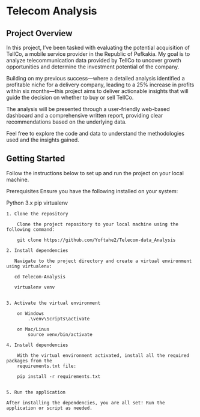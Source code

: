# Telecom Analysis

## Project Overview

In this project, I’ve been tasked with evaluating the potential acquisition of TellCo, a mobile service provider in the Republic of Pefkakia. My goal is to analyze telecommunication data provided by TellCo to uncover growth opportunities and determine the investment potential of the company.

Building on my previous success—where a detailed analysis identified a profitable niche for a delivery company, leading to a 25% increase in profits within six months—this project aims to deliver actionable insights that will guide the decision on whether to buy or sell TellCo.

The analysis will be presented through a user-friendly web-based dashboard and a comprehensive written report, providing clear recommendations based on the underlying data.

Feel free to explore the code and data to understand the methodologies used and the insights gained.


## Getting Started

Follow the instructions below to set up and run the project on your local machine.

Prerequisites
Ensure you have the following installed on your system:
        
Python 3.x
pip
virtualenv
        

    1. Clone the repository

        Clone the project repository to your local machine using the following command:
    
        git clone https://github.com/Yoftahe2/Telecom-data_Analysis

    2. Install dependencies
    
       Navigate to the project directory and create a virtual environment using virtualenv:
    
       cd Telecom-Analysis
       
       virtualenv venv

    
    3. Activate the virtual environment
        
        on Windows
            .\venv\Scripts\activate
            
        on Mac/Linus
            source venv/bin/activate
            
    4. Install dependencies
    
        With the virtual environment activated, install all the required packages from the         
        requirements.txt file:
        
        pip install -r requirements.txt
    
    
    5. Run the application
    
    After installing the dependencies, you are all set! Run the application or script as needed.
